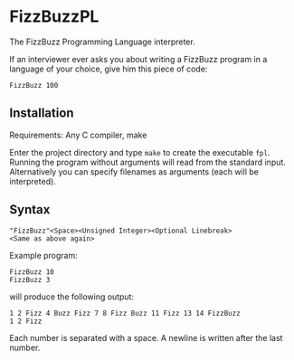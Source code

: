 # FizzBuzzPL
The FizzBuzz Programming Language interpreter.

If an interviewer ever asks you about writing a FizzBuzz program in a 
language of your choice, give him this piece of code:

```
FizzBuzz 100
```

## Installation

Requirements: Any C compiler, make

Enter the project directory and type `make` to create the executable `fpl`.
Running the program without arguments will read from the standard input.
Alternatively you can specify filenames as arguments (each will be interpreted).


## Syntax

```
"FizzBuzz"<Space><Unsigned Integer><Optional Linebreak>
<Same as above again>
```

Example program:
```
FizzBuzz 10
FizzBuzz 3
```
will produce the following output:
```
1 2 Fizz 4 Buzz Fizz 7 8 Fizz Buzz 11 Fizz 13 14 FizzBuzz
1 2 Fizz
```

Each number is separated with a space. A newline is written after the last number.